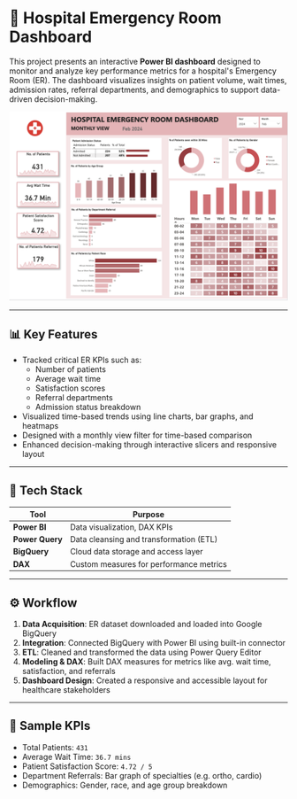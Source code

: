 # 🏥 Hospital Emergency Room Dashboard

This project presents an interactive **Power BI dashboard** designed to monitor and analyze key performance metrics for a hospital's Emergency Room (ER). The dashboard visualizes insights on patient volume, wait times, admission rates, referral departments, and demographics to support data-driven decision-making.

![Dashboard Screenshot](Assets/hospital.jpg)

---

## 📊 Key Features

- Tracked critical ER KPIs such as:
  - Number of patients
  - Average wait time
  - Satisfaction scores
  - Referral departments
  - Admission status breakdown
- Visualized time-based trends using line charts, bar graphs, and heatmaps
- Designed with a monthly view filter for time-based comparison
- Enhanced decision-making through interactive slicers and responsive layout

---

## 🔧 Tech Stack

| Tool            | Purpose                                 |
|-----------------|------------------------------------------|
| **Power BI**    | Data visualization, DAX KPIs             |
| **Power Query** | Data cleansing and transformation (ETL)  |
| **BigQuery**    | Cloud data storage and access layer      |
| **DAX**         | Custom measures for performance metrics  |

---

## ⚙️ Workflow

1. **Data Acquisition**: ER dataset downloaded and loaded into Google BigQuery
2. **Integration**: Connected BigQuery with Power BI using built-in connector
3. **ETL**: Cleaned and transformed the data using Power Query Editor
4. **Modeling & DAX**: Built DAX measures for metrics like avg. wait time, satisfaction, and referrals
5. **Dashboard Design**: Created a responsive and accessible layout for healthcare stakeholders

---

## 📌 Sample KPIs

-  Total Patients: `431`
-  Average Wait Time: `36.7 mins`
-  Patient Satisfaction Score: `4.72 / 5`
-  Department Referrals: Bar graph of specialties (e.g. ortho, cardio)
-  Demographics: Gender, race, and age group breakdown


